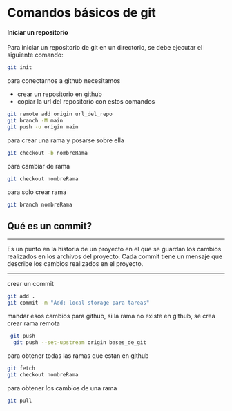 # Comandos básicos de git

#### Iniciar un repositorio

Para iniciar un repositorio de git en un directorio, se debe ejecutar el siguiente comando:

```bash
git init
```

para conectarnos a github necesitamos

- crear un repositorio en github
- copiar la url del repositorio
  con estos comandos

```bash
git remote add origin url_del_repo
git branch -M main
git push -u origin main
```

para crear una rama y posarse sobre ella

```bash
git checkout -b nombreRama
```

para cambiar de rama

```bash
git checkout nombreRama
```

para solo crear rama

```bash
git branch nombreRama
```

## Qué es un commit?

---

Es un punto en la historia de un proyecto en el que se guardan los cambios realizados en los archivos del proyecto. Cada commit tiene un mensaje que describe los cambios realizados en el proyecto.

---

crear un commit

```bash
git add .
git commit -m "Add: local storage para tareas"
```

mandar esos cambios para github, si la rama no existe en github, se crea
crear rama remota

```bash
 git push
  git push --set-upstream origin bases_de_git

```

para obtener todas las ramas que estan en github

```bash
git fetch
git checkout nombreRama
```

para obtener los cambios de una rama

```bash
git pull
```
